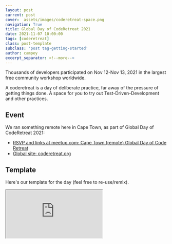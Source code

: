 ```yaml
---
layout: post
current: post
cover:  assets/images/coderetreat-space.png
navigation: True
title: Global Day of CodeRetreat 2021
date: 2021-11-07 10:00:00
tags: [coderetreat]
class: post-template
subclass: 'post tag-getting-started'
author: campey
excerpt_separator: <!--more-->
---
```


Thousands of developers participated on Nov 12-Nov 13, 2021 in the largest free community workshop worldwide.

<!--more-->

A coderetreat is a day of deliberate practice, far away of the pressure of getting things done. A space for you to try out Test-Driven-Development and other practices.

## Event

We ran something remote here in Cape Town, as part of Global Day of CodeRetreat 2021:
 * [RSVP and links at meetup.com: Cape Town (remote) Global Day of Code Retreat](https://www.meetup.com/Cape-Town-Software-Developers/events/281947772/)
 * [Global site: coderetreat.org](https://www.coderetreat.org/)

## Template

Here's our template for the day (feel free to re-use/remix).
<iframe src="https://docs.google.com/document/d/e/2PACX-1vSePUUXNRu8xgYuk8afOSvQEzdMmIW-WDZq-Ui8hfJwTIMrfon1wvviHvMHQRhK-rr9TBnEr3XyDJZx/pub?embedded=true"></iframe>
